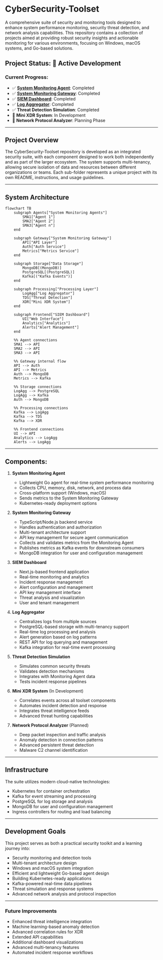 # CyberSecurity-Toolset

A comprehensive suite of security and monitoring tools designed to enhance system performance monitoring, security threat detection, and network analysis capabilities. This repository contains a collection of projects aimed at providing robust security insights and actionable monitoring for various environments, focusing on Windows, macOS systems, and Go-based solutions.

## Project Status: 🚧 Active Development

### Current Progress:

- ✅ **[System Monitoring Agent](./system-monitoring-agent/)**: Completed
- ✅ **[System Monitoring Gateway](./system-monitoring-gateway/)**: Completed
- ✅ **[SIEM Dashboard](./siem-dashboard/)**: Completed
- ✅ **[Log Aggregator](./log-aggregator/)**: Completed
- ✅ **Threat Detection Simulation**: Completed
- 🚧 **Mini XDR System**: In Development
- 📝 **Network Protocol Analyzer**: Planning Phase

---

## Project Overview

The CyberSecurity-Toolset repository is developed as an integrated security suite, with each component designed to work both independently and as part of the larger ecosystem. The system supports multi-tenancy, allowing secure isolation of data and resources between different organizations or teams. Each sub-folder represents a unique project with its own README, instructions, and usage guidelines.

---

## System Architecture

```mermaid
flowchart TB
    subgraph Agents["System Monitoring Agents"]
        SMA1["Agent 1"]
        SMA2["Agent 2"]
        SMA3["Agent n"]
    end

    subgraph Gateway["System Monitoring Gateway"]
        API["API Layer"]
        Auth["Auth Service"]
        Metrics["Metrics Service"]
    end

    subgraph Storage["Data Storage"]
        MongoDB[(MongoDB)]
        PostgreSQL[(PostgreSQL)]
        Kafka[("Kafka Events")]
    end

    subgraph Processing["Processing Layer"]
        LogAgg["Log Aggregator"]
        TDS["Threat Detection"]
        XDR["Mini XDR System"]
    end

    subgraph Frontend["SIEM Dashboard"]
        UI["Web Interface"]
        Analytics["Analytics"]
        Alerts["Alert Management"]
    end

    %% Agent connections
    SMA1 --> API
    SMA2 --> API
    SMA3 --> API

    %% Gateway internal flow
    API --> Auth
    API --> Metrics
    Auth --> MongoDB
    Metrics --> Kafka

    %% Storage connections
    LogAgg --> PostgreSQL
    LogAgg --> Kafka
    Auth --> MongoDB

    %% Processing connections
    Kafka --> LogAgg
    Kafka --> TDS
    Kafka --> XDR

    %% Frontend connections
    UI --> API
    Analytics --> LogAgg
    Alerts --> LogAgg
```

---

## Components:

1. **System Monitoring Agent**

   - Lightweight Go agent for real-time system performance monitoring
   - Collects CPU, memory, disk, network, and process data
   - Cross-platform support (Windows, macOS)
   - Sends metrics to the System Monitoring Gateway
   - Kubernetes-ready deployment options

2. **System Monitoring Gateway**

   - TypeScript/Node.js backend service
   - Handles authentication and authorization
   - Multi-tenant architecture support
   - API key management for secure agent communication
   - Collects and validates metrics from the Monitoring Agent
   - Publishes metrics as Kafka events for downstream consumers
   - MongoDB integration for user and configuration management

3. **SIEM Dashboard**

   - Next.js-based frontend application
   - Real-time monitoring and analytics
   - Incident response management
   - Alert configuration and management
   - API key management interface
   - Threat analysis and visualization
   - User and tenant management

4. **Log Aggregator**

   - Centralizes logs from multiple sources
   - PostgreSQL-based storage with multi-tenancy support
   - Real-time log processing and analysis
   - Alert generation based on log patterns
   - REST API for log querying and management
   - Kafka integration for real-time event processing

5. **Threat Detection Simulation**

   - Simulates common security threats
   - Validates detection mechanisms
   - Integrates with Monitoring Agent data
   - Tests incident response pipelines

6. **Mini XDR System** (In Development)

   - Correlates events across all toolset components
   - Automates incident detection and response
   - Integrates threat intelligence feeds
   - Advanced threat hunting capabilities

7. **Network Protocol Analyzer** (Planned)
   - Deep packet inspection and traffic analysis
   - Anomaly detection in connection patterns
   - Advanced persistent threat detection
   - Malware C2 channel identification

---

## Infrastructure

The suite utilizes modern cloud-native technologies:

- Kubernetes for container orchestration
- Kafka for event streaming and processing
- PostgreSQL for log storage and analysis
- MongoDB for user and configuration management
- Ingress controllers for routing and load balancing

---

## Development Goals

This project serves as both a practical security toolkit and a learning journey into:

- Security monitoring and detection tools
- Multi-tenant architecture design
- Windows and macOS system integration
- Efficient and lightweight Go-based agent design
- Building Kubernetes-ready applications
- Kafka-powered real-time data pipelines
- Threat simulation and response systems
- Advanced network analysis and protocol inspection

---

### Future Improvements

- Enhanced threat intelligence integration
- Machine learning-based anomaly detection
- Advanced correlation rules for XDR
- Extended API capabilities
- Additional dashboard visualizations
- Advanced multi-tenancy features
- Automated incident response workflows
